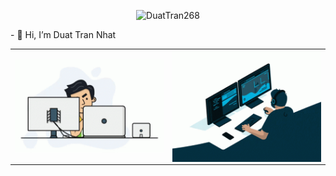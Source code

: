 <p align="center"> <img src="https://komarev.com/ghpvc/?username=DuatTran268&label=Profile%20views&color=0e75b6&style=flat" alt="DuatTran268" /> </p>
- 👋 Hi, I’m Duat Tran Nhat
<!--
- 👀 I’m interested in ...
- 🌱 I’m currently learning ...
- 💞️ I’m looking to collaborate on ...
- 📫 How to reach me ...
-->


<table>
<tr>
  <td width="45%"><img alt="gif" align="right" src="./asset/img/programmer.gif" loop='infinite'/></td>
  <td width="45%"><img alt="gif" align="left" src="./asset/img/coding.gif"/></td>
  
</tr>
<table>
<!---
DuatTran268/DuatTran268 is a ✨ special ✨ repository because its `README.md` (this file) appears on your GitHub profile.
You can click the Preview link to take a look at your changes.
--->
